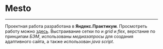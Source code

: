 # **Mesto**

------

Проектная работа разработана в **Яндекс.Практикум**. Просмотреть работу можно [здесь](https://ilzira-mur.github.io/mesto/src/index.html).
Выстраивание сетки по и _grid_ и _flex_, верстание по принципам _БЭМ_, использованы _медиазапросы_ для создания адаптивного сайта, а также использован _java script_.
